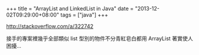 +++
title = "ArrayList and LinkedList in Java"
date = "2013-12-02T09:29:00+08:00"
tags = ["java"]
+++

http://stackoverflow.com/a/322742

接手的專案裡幾乎全部類似 list 型別的物件不分青紅皂白都用 ArrayList 著實使人困擾...
